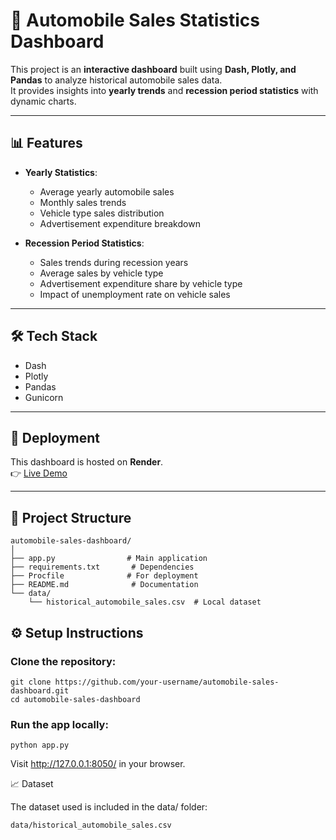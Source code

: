 # 🚗 Automobile Sales Statistics Dashboard

This project is an **interactive dashboard** built using **Dash, Plotly, and Pandas** to analyze historical automobile sales data.  
It provides insights into **yearly trends** and **recession period statistics** with dynamic charts.

---

## 📊 Features
- **Yearly Statistics**:  
  - Average yearly automobile sales  
  - Monthly sales trends  
  - Vehicle type sales distribution  
  - Advertisement expenditure breakdown  

- **Recession Period Statistics**:  
  - Sales trends during recession years  
  - Average sales by vehicle type  
  - Advertisement expenditure share by vehicle type  
  - Impact of unemployment rate on vehicle sales  

---

## 🛠️ Tech Stack
- Dash  
- Plotly  
- Pandas  
- Gunicorn  

---

## 🚀 Deployment
This dashboard is hosted on **Render**.  
👉 [Live Demo](https://your-app-name.onrender.com)  

---

## 📂 Project Structure
```plaintext
automobile-sales-dashboard/
│
├── app.py                # Main application
├── requirements.txt       # Dependencies
├── Procfile              # For deployment
├── README.md              # Documentation
└── data/
    └── historical_automobile_sales.csv  # Local dataset
```

## ⚙️ Setup Instructions

### Clone the repository:
```
git clone https://github.com/your-username/automobile-sales-dashboard.git
cd automobile-sales-dashboard
```

### Run the app locally:

```
python app.py
```


Visit http://127.0.0.1:8050/ in your browser.

📈 Dataset

The dataset used is included in the data/ folder:
```
data/historical_automobile_sales.csv
```